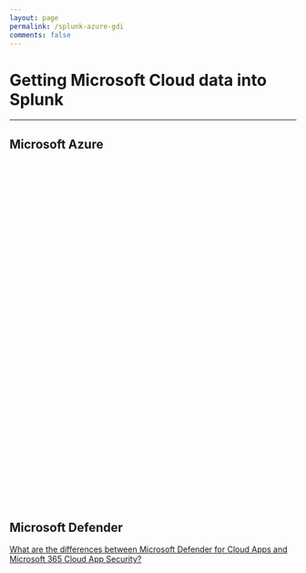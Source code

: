 ```yaml
---
layout: page
permalink: /splunk-azure-gdi
comments: false
---
```


<script type="text/javascript" src="https://www.gstatic.com/charts/loader.js"></script>
<script type="text/javascript">
      google.charts.load('current', {'packages':['sankey']});
      google.charts.setOnLoadCallback(drawChart);
      function drawChart() {
        var azure_data = new google.visualization.DataTable();
        azure_data.addColumn('string', 'Resource');
        azure_data.addColumn('string', 'Data Source');
        azure_data.addColumn('number', 'Weight');
        azure_data.addRows([
            // Virtual Machines
            ['Virtual Machine','VM Metrics', 3],
            ['Virtual Machine','VM Metadata', 2],
            ['VM Metrics','Storage Table', 1],
            ['VM Metrics','Azure Monitor Metrics', 1],
            ['VM Metrics','Universal Forwarder', 1],
            ['VM Metadata','Splunk Add-on for Microsoft Azure', 1],
            ['VM Metadata','Splunk Add-on for Microsoft Cloud Services', 1],
            // Diagnostic Logs
            ['Diagnostic Logs','Storage Blob', 1],
            ['Diagnostic Logs','Event Hub', 1],
            // Security Center
            ['Microsoft Defender for Cloud','ASC Alerts', 1],
            ['Microsoft Defender for Cloud','ASC Tasks', 1],
            ['ASC Alerts','Splunk Add-on for Microsoft Azure', 1],
            ['ASC Tasks','Splunk Add-on for Microsoft Azure', 1],
            // Azure Monitor
            ['Azure Monitor','Azure Monitor Metrics',1],
            ['Azure Monitor','Azure Monitor Diagnostic Logs',1],
            ['Azure Monitor','Azure Monitor Activity Log',1],
            ['Azure Monitor Metrics','Splunk Add-on for Microsoft Azure', 1],
            ['Azure Monitor Metrics','Splunk Add-on for Microsoft Cloud Services', 1],
            ['Azure Monitor Diagnostic Logs','Event Hub', 1],
            ['Azure Monitor Activity Log','Event Hub', 1],
            // Azure Websites
            ['Azure Websites','Website Application Logs', 1],
            ['Azure Websites','Website Server Logs', 1],
            ['Website Application Logs','Storage Blob', 1],
            ['Website Server Logs','Storage Blob', 1],
            // Application Insights
            ['Application Insights','Storage Blob', 1],
            ['Application Insights','Event Hub', 1],
            // Activity Log
            ['Activity Logs','Event Hub', 1],
            ['Activity Logs','Splunk Add-on for Microsoft Cloud Services', 1],
            ['Activity Logs','Splunk Data Manager (cloud only)', 1],
            // Cost and Consumption
            ['Cost & Billing','Billing Details', 2],
            ['Cost & Billing','Reservation Recommendations', 2],
            ['Billing Details','Splunk Add-on for Microsoft Azure', 1],
            ['Billing Details','Splunk Add-on for Microsoft Cloud Services', 1],
            ['Reservation Recommendations','Splunk Add-on for Microsoft Azure', 1],
            ['Reservation Recommendations','Splunk Add-on for Microsoft Cloud Services', 1],
            // Azure AD
            ['Azure Active Directory / Entra ID','AAD Users', 1],
            ['Azure Active Directory / Entra ID','AAD Sign-ins', 3],
            ['Azure Active Directory / Entra ID','AAD Audit', 3],
            ['Azure Active Directory / Entra ID','AAD Devices', 1],
            ['Azure Active Directory / Entra ID','AAD Risk Detection', 1],
            ['AAD Users','Splunk Add-on for Microsoft Azure', 1],
            ['AAD Sign-ins','Splunk Add-on for Microsoft Azure', 1],
            ['AAD Sign-ins','Splunk Data Manager (cloud only)', 1],
            ['AAD Devices','Splunk Add-on for Microsoft Azure', 1],
            ['AAD Risk Detection','Splunk Add-on for Microsoft Azure', 1],
            ['AAD Sign-ins','Event Hub', 1],
            ['AAD Audit','Splunk Add-on for Microsoft Azure', 1],
            ['AAD Audit','Splunk Data Manager (cloud only)', 1],
            ['AAD Audit','Event Hub', 1],
            // Network Watcher
            ['Network Watcher','Network Security Group Flow Logs', 1],
            ['Network Watcher','Topology', 1],
            ['Network Security Group Flow Logs','Storage Blob', 1],
            ['Topology','Splunk Add-on for Microsoft Azure', 1],
            // Storage
            ['Storage Table','Splunk Add-on for Microsoft Cloud Services', 1],
            ['Storage Blob','Splunk Add-on for Microsoft Cloud Services', 5],
            // Event Hub
            ['Event Hub','Splunk Add-on for Microsoft Cloud Services', 4],
            ['Event Hub','Azure Functions', 3],
        ]);
        var defender_data = new google.visualization.DataTable();
        defender_data.addColumn('string', 'Resource');
        defender_data.addColumn('string', 'Data Source');
        defender_data.addColumn('number', 'Weight');
        defender_data.addRows([
            // Microsoft Defender 365
            ['Microsoft Defender 365','Incidents', 1],
            ['Microsoft Defender 365','Advanced Hunting', 2],
            ['Incidents', 'Splunk Add-on for Microsoft Security', 1],
            // Microsoft Defender for Endpoint
            ['Microsoft Defender for Endpoint','Alerts',1],
            ['Alerts', 'Splunk Add-on for Microsoft Security', 1],
            // Microsoft Defender for Office 365
            ['Microsoft Defender for Office 365', 'Splunk Add-on for Microsoft Office 365', 1],
            // Microsoft 365 Cloud App Security
            ['Microsoft 365 Cloud App Security', 'Splunk Add-on for Microsoft Office 365', 1],
            // Microsoft Defender for Cloud Apps
            ['Microsoft Defender for Cloud Apps', 'Splunk Add-on for Microsoft Security', 1],
            // Microsoft Defender for Cloud
            ['Microsoft Defender for Cloud','Splunk Add-on for Microsoft Azure', 1],
            ['Microsoft Defender for Cloud','Event Hub', 1],
            // Advanced Hunting
            ['Advanced Hunting','Event Hub', 1],
            ['Advanced Hunting','Splunk Add-on for Microsoft Security', 1],
            // Event Hub
            ['Event Hub','Splunk Add-on for Microsoft Cloud Services', 2]
        ]);
        // Sets chart options.
        var options = {
            sankey: {
                node: {
                    interactivity: true,
                }
            },
            tooltip : {
                trigger: 'focus'
            }
        };
        // Instantiates and draws our chart, passing in some options.
        var azure_chart = new google.visualization.Sankey(document.getElementById('azure_sankey'));
        var defender_chart = new google.visualization.Sankey(document.getElementById('defender_sankey'));
        google.visualization.events.addListener(azure_chart, 'select', function() {
          var sel = azure_chart.getSelection();
          if (sel.length) {
            switch (sel[0].name) {
              case 'Universal Forwarder':
                window.open('https://docs.splunk.com/Documentation/Forwarder/latest/Forwarder/Abouttheuniversalforwarder');
                break;
              case 'Splunk Add-on for Microsoft Azure':
                window.open('https://splunkbase.splunk.com/app/3757/');
                break;
              case 'Splunk Add-on for Microsoft Cloud Services':
                window.open('https://splunkbase.splunk.com/app/3110/');
                break;
              case 'Azure Functions':
                window.open('https://github.com/splunk/azure-functions-splunk/tree/master/event-hubs-hec');
                break;
              case 'Splunk Data Manager (cloud only)':
                window.open('https://docs.splunk.com/Documentation/DM');
                break;
            }
          }
        });
        google.visualization.events.addListener(defender_chart, 'select', function() {
          var sel = defender_chart.getSelection();
          if (sel.length) {
            switch (sel[0].name) {
              case 'Splunk Add-on for Microsoft Security':
                window.open('https://splunkbase.splunk.com/app/6207');
                break;
              case 'Splunk Add-on for Microsoft Azure':
                window.open('https://splunkbase.splunk.com/app/3757/');
                break;
              case 'Splunk Add-on for Microsoft Cloud Services':
                window.open('https://splunkbase.splunk.com/app/3110/');
                break;
              case 'Splunk Add-on for Microsoft Office 365':
                window.open('https://splunkbase.splunk.com/app/4055/');
                break;
            }
          }
        });
        azure_chart.draw(azure_data, options);
        defender_chart.draw(defender_data, options);
      }
</script>
<h1>Getting Microsoft Cloud data into Splunk</h1>
<hr />
<h2>Microsoft Azure</h2>
<div id="azure_sankey" style="width: 1000px; height: 600px;"></div>
    
<h2>Microsoft Defender</h2>
<div id="defender_sankey" style="width: 1000px;"></div>

<a href="https://learn.microsoft.com/defender-cloud-apps/editions-cloud-app-security-o365" target="_blank">What are the differences between Microsoft Defender for Cloud Apps and Microsoft 365 Cloud App Security?</a>